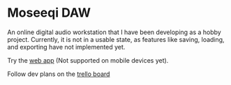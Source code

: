 # Moseeqi DAW

An online digital audio workstation that I have been developing as a hobby project. Currently, it is not in a usable state, as features like saving, loading, and exporting have not implemented yet.

Try the [web app](https://moseeqi-daw.vercel.app) (Not supported on mobile devices yet).

Follow dev plans on the [trello board](https://trello.com/b/4WkCkUfQ/moseeqi-daw#)
